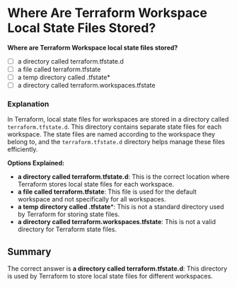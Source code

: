 # Where Are Terraform Workspace Local State Files Stored?

**Where are Terraform Workspace local state files stored?**

- [ ] a directory called terraform.tfstate.d
- [ ] a file called terraform.tfstate
- [ ] a temp directory called .tfstate*
- [ ] a directory called terraform.workspaces.tfstate

### Explanation

In Terraform, local state files for workspaces are stored in a directory called `terraform.tfstate.d`. This directory contains separate state files for each workspace. The state files are named according to the workspace they belong to, and the `terraform.tfstate.d` directory helps manage these files efficiently.

**Options Explained:**

- **a directory called terraform.tfstate.d**: This is the correct location where Terraform stores local state files for each workspace.
- **a file called terraform.tfstate**: This file is used for the default workspace and not specifically for all workspaces.
- **a temp directory called .tfstate***: This is not a standard directory used by Terraform for storing state files.
- **a directory called terraform.workspaces.tfstate**: This is not a valid directory for Terraform state files.

## Summary

The correct answer is **a directory called terraform.tfstate.d**: This directory is used by Terraform to store local state files for different workspaces.
